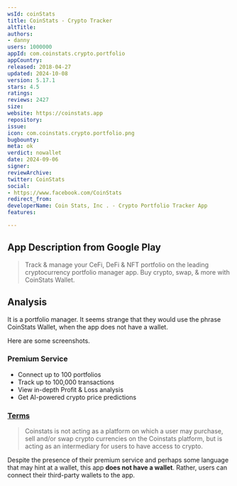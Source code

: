 ```yaml
---
wsId: coinStats
title: CoinStats - Crypto Tracker
altTitle: 
authors:
- danny
users: 1000000
appId: com.coinstats.crypto.portfolio
appCountry: 
released: 2018-04-27
updated: 2024-10-08
version: 5.17.1
stars: 4.5
ratings: 
reviews: 2427
size: 
website: https://coinstats.app
repository: 
issue: 
icon: com.coinstats.crypto.portfolio.png
bugbounty: 
meta: ok
verdict: nowallet
date: 2024-09-06
signer: 
reviewArchive: 
twitter: CoinStats
social:
- https://www.facebook.com/CoinStats
redirect_from: 
developerName: Coin Stats, Inc . - Crypto Portfolio Tracker App
features: 

---
```


## App Description from Google Play

> Track & manage your CeFi, DeFi & NFT portfolio on the leading cryptocurrency portfolio manager app. Buy crypto, swap, & more with CoinStats Wallet.

## Analysis 

It is a portfolio manager. It seems strange that they would use the phrase CoinStats Wallet, when the app does not have a wallet.

Here are some screenshots.

### Premium Service

- Connect up to 100 portfolios
- Track up to 100,000 transactions
- View in-depth Profit & Loss analysis
- Get AI-powered crypto price predictions

### [Terms](https://coinstats.app/terms.html)

> Coinstats is not acting as a platform on which a user may purchase, sell and/or swap crypto currencies on the Coinstats platform, but is acting as an intermediary for users to have access to crypto. 

Despite the presence of their premium service and perhaps some language that may hint at a wallet, this app **does not have a wallet**. Rather, users can connect their third-party wallets to the app.